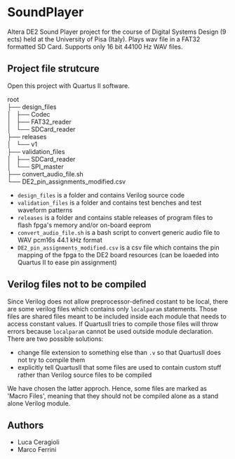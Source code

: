 # SoundPlayer
Altera DE2 Sound Player project for the course of Digital Systems Design (9 ects) held at the University of Pisa (Italy).
Plays wav file in a FAT32 formatted SD Card. Supports only 16 bit 44100 Hz WAV files.

## Project file strutcure
Open this project with Quartus II software.

root  
├── design_files  
│   ├── Codec  
│   ├── FAT32_reader  
│   └── SDCard_reader  
├── releases  
│   └── v1  
├── validation_files  
│   ├── SDCard_reader  
│   └── SPI_master  
├── convert_audio_file.sh  
└── DE2_pin_assignments_modified.csv  

- `design_files` is a folder and contains Verilog source code
- `validation_files` is a folder and contains test benches and test waveform patterns
- `releases` is a folder and contains stable releases of program files to flash fpga's memory and/or on-board eeprom
- `convert_audio_file.sh` is a bash script to convert generic audio file to WAV pcm16s 44.1 kHz format
- `DE2_pin_assignments_modified.csv` is a csv file which contains the pin mapping of the fpga to the DE2 board resources (can be loaeded into Quartus II to ease pin assignment)

## Verilog files not to be compiled
Since Verilog does not allow preprocessor-defined costant to be local, there are some verilog files which contains only `localparam` statements.
Those files are shared files meant to be included inside each module that needs to access constant values.
If QuartusII tries to compile those files will throw errors because `localparam` cannot be used outside module declaration.  
There are two possible solutions:
- change file extension to something else than `.v` so that QuartusII does not try to compile them  
- explicitly tell QuartusII that some files are used to contain custom stuff rather than Verilog source files to be compiled  

We have chosen the latter approch. Hence, some files are marked as 'Macro Files', meaning that they should not be compiled alone as a stand alone Verilog module.

## Authors
- Luca Ceragioli
- Marco Ferrini
